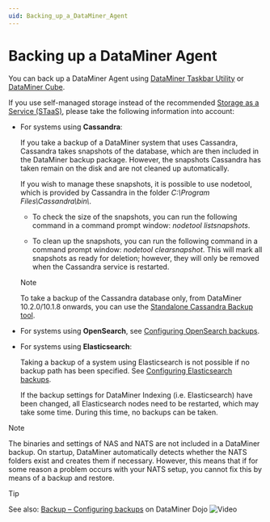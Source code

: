 ```yaml
---
uid: Backing_up_a_DataMiner_Agent
---
```


# Backing up a DataMiner Agent

You can back up a DataMiner Agent using [DataMiner Taskbar Utility](xref:Backing_up_a_DataMiner_Agent_using_DataMiner_Taskbar_Utility) or [DataMiner Cube](xref:Backing_up_a_DataMiner_Agent_in_DataMiner_Cube).

If you use self-managed storage instead of the recommended [Storage as a Service (STaaS)](xref:STaaS), please take the following information into account:

- For systems using **Cassandra**:

  If you take a backup of a DataMiner system that uses Cassandra, Cassandra takes snapshots of the database, which are then included in the DataMiner backup package. However, the snapshots Cassandra has taken remain on the disk and are not cleaned up automatically.

  If you wish to manage these snapshots, it is possible to use nodetool, which is provided by Cassandra in the folder *C:\\Program Files\\Cassandra\\bin\\*.

  - To check the size of the snapshots, you can run the following command in a command prompt window: *nodetool listsnapshots*.

  - To clean up the snapshots, you can run the following command in a command prompt window: *nodetool clearsnapshot*. This will mark all snapshots as ready for deletion; however, they will only be removed when the Cassandra service is restarted.

  > [!NOTE]
  > To take a backup of the Cassandra database only, from DataMiner 10.2.0/10.1.8 onwards, you can use the [Standalone Cassandra Backup tool](xref:Standalone_Cassandra_Backup_Tool).

- For systems using **OpenSearch**, see [Configuring OpenSearch backups](xref:Configuring_OpenSearch_Backups).

- For systems using **Elasticsearch**:

  Taking a backup of a system using Elasticsearch is not possible if no backup path has been specified. See [Configuring Elasticsearch backups](xref:Configuring_Elasticsearch_backups).

  If the backup settings for DataMiner Indexing (i.e. Elasticsearch) have been changed, all Elasticsearch nodes need to be restarted, which may take some time. During this time, no backups can be taken.

> [!NOTE]
> The binaries and settings of NAS and NATS are not included in a DataMiner backup. On startup, DataMiner automatically detects whether the NATS folders exist and creates them if necessary. However, this means that if for some reason a problem occurs with your NATS setup, you cannot fix this by means of a backup and restore.

> [!TIP]
> See also: [Backup – Configuring backups](https://community.dataminer.services/video/backup-configuring-backups/) on DataMiner Dojo ![Video](~/user-guide/images/video_Duo.png)
